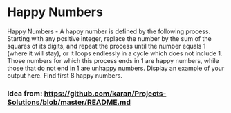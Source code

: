 # Happy Numbers

Happy Numbers - A happy number is defined by the following process. 
Starting with any positive integer, replace the number by the sum of the squares of its digits, and repeat the process until the number equals 1 (where it will stay), or it loops endlessly in a cycle which does not include 1. 
Those numbers for which this process ends in 1 are happy numbers, while those that do not end in 1 are unhappy numbers. 
Display an example of your output here. Find first 8 happy numbers.

### Idea from: https://github.com/karan/Projects-Solutions/blob/master/README.md